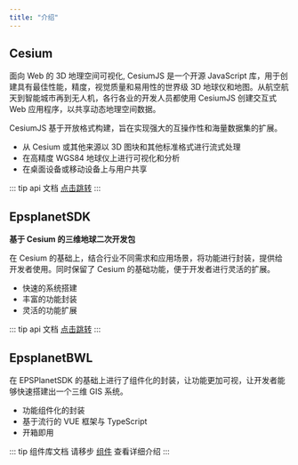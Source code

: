 ```yaml
---
title: "介绍"
---
```


## Cesium

面向 Web 的 3D 地理空间可视化,
CesiumJS 是一个开源 JavaScript 库，用于创建具有最佳性能，精度，视觉质量和易用性的世界级 3D 地球仪和地图。从航空航天到智能城市再到无人机，各行各业的开发人员都使用 CesiumJS 创建交互式 Web 应用程序，以共享动态地理空间数据。

CesiumJS 基于开放格式构建，旨在实现强大的互操作性和海量数据集的扩展。

- 从 Cesium 或其他来源以 3D 图块和其他标准格式进行流式处理
- 在高精度 WGS84 地球仪上进行可视化和分析
- 在桌面设备或移动设备上与用户共享

::: tip api 文档
[点击跳转](/EPSGIS-DEV-PORTAL/api/Cesium.html)
:::

## EpsplanetSDK

**基于 Cesium 的三维地球二次开发包**

在 Cesium 的基础上，结合行业不同需求和应用场景，将功能进行封装，提供给开发者使用。同时保留了 Cesium 的基础功能，便于开发者进行灵活的扩展。

- 快速的系统搭建
- 丰富的功能封装
- 灵活的功能扩展

::: tip api 文档
[点击跳转](/EPSGIS-DEV-PORTAL/api/)
:::

## EpsplanetBWL

在 EPSPlanetSDK 的基础上进行了组件化的封装，让功能更加可视，让开发者能够快速搭建出一个三维 GIS 系统。

- 功能组件化的封装
- 基于流行的 VUE 框架与 TypeScript
- 开箱即用

::: tip 组件库文档
请移步 [组件](/EPSGIS-DEV-PORTAL/lib/base/earth) 查看详细介绍
:::
